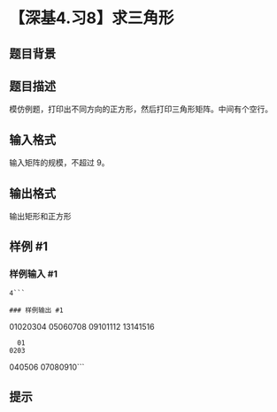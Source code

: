 # 【深基4.习8】求三角形

## 题目背景



## 题目描述

模仿例题，打印出不同方向的正方形，然后打印三角形矩阵。中间有个空行。

## 输入格式

输入矩阵的规模，不超过 $9$。

## 输出格式

输出矩形和正方形

## 样例 #1

### 样例输入 #1
```
4```

### 样例输出 #1

```
01020304
05060708
09101112
13141516

      01
    0203
  040506
07080910```

## 提示


